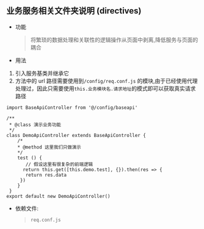 ## 业务服务相关文件夹说明 (directives)

- 功能
  > 将繁琐的数据处理和关联性的逻辑操作从页面中剥离,降低服务与页面的耦合
- 用法

1.  引入服务基类并继承它
2.  方法中的 url 路径需要使用到`/config/req.conf.js` 的模块,由于已经使用代理处理过，因此只需要使用`this.业务模块名.请求地址`的模式即可以获取真实请求路径

```
import BaseApiController from '@/config/baseapi'

/**
 * @class 演示业务功能
 */
class DemoApiController extends BaseApiController {
    /*
    * @method 这里我们只做演示
    */
    test () {
       // 假设这里有很复杂的前端逻辑
      return this.get([this.demo.test], {}).then(res => {
       return res.data
     })
    }
 }
export default new DemoApiController()
```

- 依赖文件:
  > `req.conf.js`
